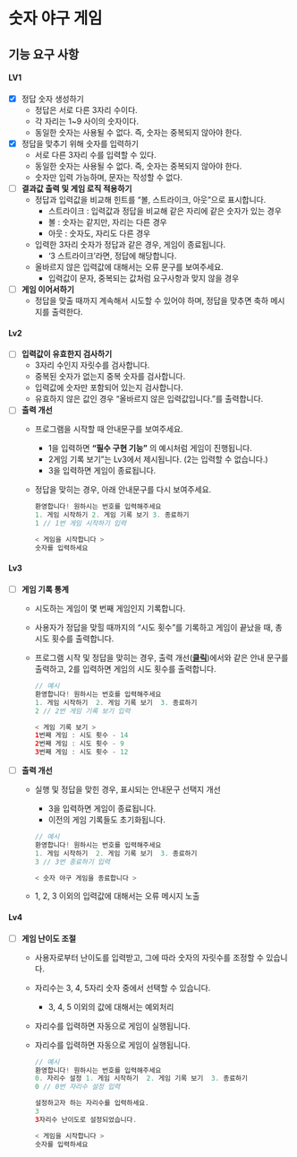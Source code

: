# 숫자 야구 게임

## 기능 요구 사항

#### LV1
- [x] 정답 숫자 생성하기 
  - 정답은 서로 다른 3자리 수이다.
  - 각 자리는 1~9 사이의 숫자이다.
  - 동일한 숫자는 사용될 수 없다. 즉, 숫자는 중복되지 않아야 한다.
- [x] 정답을 맞추기 위해 숫자를 입력하기
  - 서로 다른 3자리 수를 입력할 수 있다.
  - 동일한 숫자는 사용될 수 없다. 즉, 숫자는 중복되지 않아야 한다.
  - 숫자만 입력 가능하며, 문자는 작성할 수 없다.
- [ ]  **결과값 출력 및 게임 로직 적용하기**
    - 정답과 입력값을 비교해 힌트를 “볼, 스트라이크, 아웃”으로 표시합니다.
        - 스트라이크 : 입력값과 정답을 비교해 같은 자리에 같은 숫자가 있는 경우
        - 볼 : 숫자는 같지만, 자리는 다른 경우
        - 아웃 : 숫자도, 자리도 다른 경우
    - 입력한 3자리 숫자가 정답과 같은 경우, 게임이 종료됩니다.
        - ‘3 스트라이크’라면, 정답에 해당합니다.
    - 올바르지 않은 입력값에 대해서는 오류 문구를 보여주세요.
        - 입력값이 문자, 중복되는 값처럼 요구사항과 맞지 않을 경우
- [ ]  **게임 이어서하기**
    - 정답을 맞출 때까지 계속해서 시도할 수 있어야 하며, 정답을 맞추면 축하 메시지를 출력한다.

#### Lv2
- [ ]  **입력값이 유효한지 검사하기**
    - 3자리 수인지 자릿수를 검사합니다.
    - 중복된 숫자가 없는지 중복 숫자를 검사합니다.
    - 입력값에 숫자만 포함되어 있는지 검사합니다.
    - 유효하지 않은 값인 경우 “올바르지 않은 입력값입니다.”를 출력합니다.
- [ ]  **출력 개선**
    - 프로그램을 시작할 때 안내문구를 보여주세요.
        - 1을 입력하면 **“필수 구현 기능”** 의 예시처럼 게임이 진행됩니다.
        - 2게임 기록 보기”는 Lv3에서 제시됩니다. (2는 입력할 수 없습니다.)
        - 3을 입력하면 게임이 종료됩니다.
    - 정답을 맞히는 경우, 아래 안내문구를 다시 보여주세요.

       ```kotlin
       환영합니다! 원하시는 번호를 입력해주세요
       1. 게임 시작하기 2. 게임 기록 보기 3. 종료하기
       1 // 1번 게임 시작하기 입력
       
       < 게임을 시작합니다 >
       숫자를 입력하세요
       ```

#### Lv3
- [ ]  **게임 기록 통계**
    -  시도하는 게임이 몇 번째 게임인지 기록합니다.
    - 사용자가 정답을 맞힐 때까지의 “시도 횟수”를 기록하고 게임이 끝났을 때, 총 시도 횟수를 출력합니다.
    - 프로그램 시작 및 정답을 맞히는 경우, 출력 개선([**클릭**](https://www.notion.so/Spring-3-CH-2-54565b622dba4c0b8601089d7c146695?pvs=21))에서와 같은 안내 문구를 출력하고, 2를 입력하면 게임의 시도 횟수를 출력합니다.

       ```kotlin
       // 예시
       환영합니다! 원하시는 번호를 입력해주세요
       1. 게임 시작하기  2. 게임 기록 보기  3. 종료하기
       2 // 2번 게임 기록 보기 입력
       
       < 게임 기록 보기 >
       1번째 게임 : 시도 횟수 - 14
       2번째 게임 : 시도 횟수 - 9
       3번째 게임 : 시도 횟수 - 12
       ```

- [ ]  **출력 개선**
    - 실행 및 정답을 맞힌 경우, 표시되는 안내문구 선택지 개선
        - 3을 입력하면 게임이 종료됩니다.
        - 이전의 게임 기록들도 초기화됩니다.

       ```kotlin
       // 예시
       환영합니다! 원하시는 번호를 입력해주세요
       1. 게임 시작하기  2. 게임 기록 보기  3. 종료하기
       3 // 3번 종료하기 입력
       
       < 숫자 야구 게임을 종료합니다 >
       ```

    - 1, 2, 3 이외의 입력값에 대해서는 오류 메시지 노출


#### Lv4
- [ ]  **게임 난이도 조절**
    - 사용자로부터 난이도를 입력받고, 그에 따라 숫자의 자릿수를 조정할 수 있습니다.
    - 자리수는 3, 4, 5자리 숫자 중에서 선택할 수 있습니다.
        - 3, 4, 5 이외의 값에 대해서는 예외처리
    - 자리수를 입력하면 자동으로 게임이 실행됩니다.
    -  자리수를 입력하면 자동으로 게임이 실행됩니다.

        ```kotlin
        // 예시
        환영합니다! 원하시는 번호를 입력해주세요
        0. 자리수 설정 1. 게임 시작하기  2. 게임 기록 보기  3. 종료하기
        0 // 0번 자리수 설정 입력
        
        설정하고자 하는 자리수를 입력하세요.
        3
        3자리수 난이도로 설정되었습니다.
        
        < 게임을 시작합니다 >
        숫자를 입력하세요
        ```
